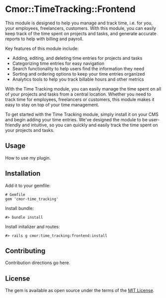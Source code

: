 # Cmor::TimeTracking::Frontend

This module is designed to help you manage and track time, i.e. for you, your employees, freelancers, customers. With this module, you can easily keep track of the time spent on projects and tasks, and generate accurate reports to help with billing and payroll.

Key features of this module include:

* Adding, editing, and deleting time entries for projects and tasks
* Categorizing time entries for easy navigation
* Search functionality to help users find the information they need
* Sorting and ordering options to keep your time entries organized
* Analytics tools to help you track billable hours and other metrics

With the Time Tracking module, you can easily manage the time spent on all of your projects and tasks from a central location. Whether you need to track time for employees, freelancers or customers, this module makes it easy to stay on top of your time management.

To get started with the Time Tracking module, simply install it on your CMS and begin adding your time entries. We've designed the module to be user-friendly and intuitive, so you can quickly and easily track the time spent on your projects and tasks.

## Usage

How to use my plugin.

## Installation

Add it to your gemfile:

    # Gemfile
    gem 'cmor-time_tracking'

Install bundle:

    #> bundle install

Install initalizer and routes:

    #> rails g cmor:time_tracking:frontend:install

## Contributing

Contribution directions go here.

## License

The gem is available as open source under the terms of the [MIT License](https://opensource.org/licenses/MIT).
